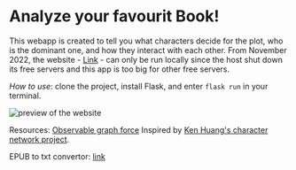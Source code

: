 # Analyze your favourit Book!

This webapp is created to tell you what characters decide for the plot, who is the dominant one, and how they interact with each other. From November 2022, the website - [Link](https://book-character-network.herokuapp.com/) - can only be run locally since the host shut down its free servers and this app is too big for other free servers. 

*How to use*: clone the project, install Flask, and enter `flask run` in your terminal.

![preview of the website](https://github.com/mitramir55/flask-app-character-net/blob/master/static/preview%20pics/previewOfWebsite.png)

Resources:
[Observable graph force](https://observablehq.com/@d3/force-directed-graph)
Inspired by [Ken Huang's character network project](https://github.com/hzjken/character-network).


EPUB to txt convertor: [link](https://convertio.co/epub-txt/)
